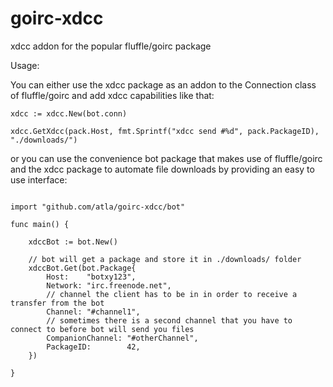 # goirc-xdcc
xdcc addon for the popular fluffle/goirc package


Usage:

You can either use the xdcc package as an addon to the Connection class of fluffle/goirc and add xdcc capabilities like that:

```
xdcc := xdcc.New(bot.conn)

xdcc.GetXdcc(pack.Host, fmt.Sprintf("xdcc send #%d", pack.PackageID), "./downloads/")
```


or you can use the convenience bot package that makes use of fluffle/goirc and the xdcc package to automate file downloads by providing an easy to use interface:

```

import "github.com/atla/goirc-xdcc/bot"

func main() {

	xdccBot := bot.New()

	// bot will get a package and store it in ./downloads/ folder
	xdccBot.Get(bot.Package{
		Host:    "botxy123",
		Network: "irc.freenode.net",
		// channel the client has to be in in order to receive a transfer from the bot
		Channel: "#channel1",
		// sometimes there is a second channel that you have to connect to before bot will send you files
		CompanionChannel: "#otherChannel",
		PackageID:        42,
	})

}
```
